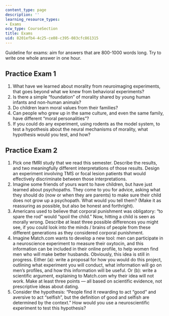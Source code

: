 ```yaml
---
content_type: page
description: ''
learning_resource_types:
- Exams
ocw_type: CourseSection
title: Exams
uid: 8201efb4-4c25-ce08-c395-083cfc861315
---
```


Guideline for exams: aim for answers that are 800-1000 words long. Try to write one whole answer in one hour.

Practice Exam 1
---------------

1.  What have we learned about morality from neuroimaging experiments, that goes beyond what we knew from behavioral experiments?
2.  Is there a simple “foundation” of morality shared by young human infants and non-human animals?
3.  Do children learn moral values from their families?
4.  Can people who grew up in the same culture, and even the same family, have different “moral personalities”?
5.  If you could do any experiment, using rodents as the model system, to test a hypothesis about the neural mechanisms of morality, what hypothesis would you test, and how?

Practice Exam 2
---------------

1.  Pick one fMRI study that we read this semester. Describe the results, and two meaningfully different interpretations of those results. Design an experiment involving TMS or focal lesion patients that would effectively discriminate between those interpretations.
2.  Imagine some friends of yours want to have children, but have just learned about psychopaths. They come to you for advice, asking what they should do (now or when they are parents) to make sure their child does not grow up a psychopath. What would you tell them? (Make it as reassuring as possible, but also be honest and forthright).
3.  Americans used to believe that corporal punishment was obligatory: “to spare the rod” would “spoil the child.” Now, hitting a child is seen as morally wrong. Describe at least three possible differences you might see, if you could look into the minds / brains of people from these different generations as they considered corporal punishment.
4.  Imagine Match.com wants to develop a new tool: men can participate in a neuroscience experiment to measure their oxytocin, and this information can be included in their online profile, to help women find men who will make better husbands. Obviously, this idea is still in progress. Either (a): write a proposal for how you would do this project, outlining what experiment you will conduct, what information will go on men’s profiles, and how this information will be useful. Or (b): write a scientific argument, explaining to Match.com why their idea will not work. Make at least three points — all based on scientific evidence, not prescriptive ideas about dating.
5.  Consider the hypothesis: “People find it rewarding to act “good” and aversive to act “selfish”, but the definition of good and selfish are determined by the context.” How would you use a neuroscientific experiment to test this hypothesis?